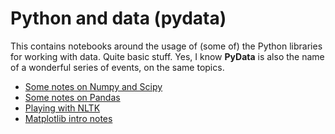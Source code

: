 # Python and data (pydata)

This contains notebooks around the usage of (some of) the Python libraries for working with data. Quite basic stuff. Yes, I know **PyData** is also the name of a wonderful series of events, on the same topics.

* [Some notes on Numpy and Scipy](http://nbviewer.jupyter.org/github/martinapugliese/tales-science-data/blob/master/pydata-notes/numpy-scipy.ipynb)
* [Some notes on Pandas](http://nbviewer.jupyter.org/github/martinapugliese/tales-science-data/blob/master/pydata-notes/pandas.ipynb)
* [Playing with NLTK](http://nbviewer.jupyter.org/github/martinapugliese/tales-science-data/blob/master/pydata-notes/nltk.ipynb)
* [Matplotlib intro notes](http://nbviewer.jupyter.org/github/martinapugliese/tales-science-data/blob/master/pydata-notes/matplotlib.ipynb)
